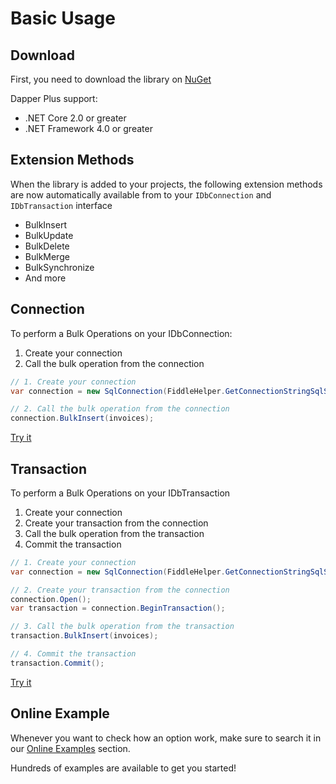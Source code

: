 # Basic Usage

## Download

First, you need to download the library on [NuGet](https://www.nuget.org/packages/Z.Dapper.Plus/)

Dapper Plus support:

- .NET Core 2.0 or greater
- .NET Framework 4.0 or greater

## Extension Methods

When the library is added to your projects, the following extension methods are now automatically available from to your `IDbConnection` and `IDbTransaction` interface

- BulkInsert
- BulkUpdate
- BulkDelete
- BulkMerge
- BulkSynchronize
- And more

## Connection

To perform a Bulk Operations on your IDbConnection:

1. Create your connection
2. Call the bulk operation from the connection

```csharp
// 1. Create your connection
var connection = new SqlConnection(FiddleHelper.GetConnectionStringSqlServer());

// 2. Call the bulk operation from the connection
connection.BulkInsert(invoices);
```

[Try it](https://dotnetfiddle.net/joeOjo)

## Transaction

To perform a Bulk Operations on your IDbTransaction

1. Create your connection
2. Create your transaction from the connection
3. Call the bulk operation from the transaction
4. Commit the transaction

```csharp
// 1. Create your connection
var connection = new SqlConnection(FiddleHelper.GetConnectionStringSqlServer());

// 2. Create your transaction from the connection
connection.Open();
var transaction = connection.BeginTransaction();

// 3. Call the bulk operation from the transaction
transaction.BulkInsert(invoices);

// 4. Commit the transaction
transaction.Commit();
```

[Try it](https://dotnetfiddle.net/vytN0w)

## Online Example

Whenever you want to check how an option work, make sure to search it in our [Online Examples](/online-examples) section.

Hundreds of examples are available to get you started!